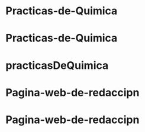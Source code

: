 # Practicas-de-Quimica
# Practicas-de-Quimica
# practicasDeQuimica
# Pagina-web-de-redaccipn
# Pagina-web-de-redaccipn
